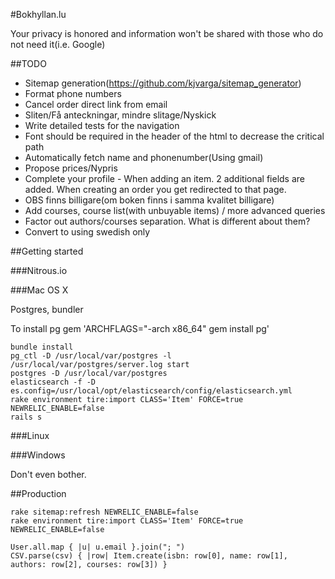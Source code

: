 #Bokhyllan.lu

Your privacy is honored and information won't be shared with those who do not need it(i.e. Google)

##TODO

* Sitemap generation(https://github.com/kjvarga/sitemap_generator)
* Format phone numbers
* Cancel order direct link from email
* Sliten/Få anteckningar, mindre slitage/Nyskick
* Write detailed tests for the navigation
* Font should be required in the header of the html to decrease the critical path
* Automatically fetch name and phonenumber(Using gmail)
* Propose prices/Nypris
* Complete your profile - When adding an item. 2 additional fields are added. When creating an order you get redirected to that page.
* OBS finns billigare(om boken finns i samma kvalitet billigare)
* Add courses, course list(with unbuyable items) / more advanced queries
* Factor out authors/courses separation. What is different about them?
* Convert to using swedish only

##Getting started

###Nitrous.io

###Mac OS X

Postgres, bundler

To install pg gem 'ARCHFLAGS="-arch x86_64" gem install pg'

    bundle install
    pg_ctl -D /usr/local/var/postgres -l /usr/local/var/postgres/server.log start
    postgres -D /usr/local/var/postgres
    elasticsearch -f -D es.config=/usr/local/opt/elasticsearch/config/elasticsearch.yml
    rake environment tire:import CLASS='Item' FORCE=true NEWRELIC_ENABLE=false
    rails s

###Linux

###Windows

Don't even bother.

##Production

    rake sitemap:refresh NEWRELIC_ENABLE=false
    rake environment tire:import CLASS='Item' FORCE=true NEWRELIC_ENABLE=false

    User.all.map { |u| u.email }.join("; ")
    CSV.parse(csv) { |row| Item.create(isbn: row[0], name: row[1], authors: row[2], courses: row[3]) }
